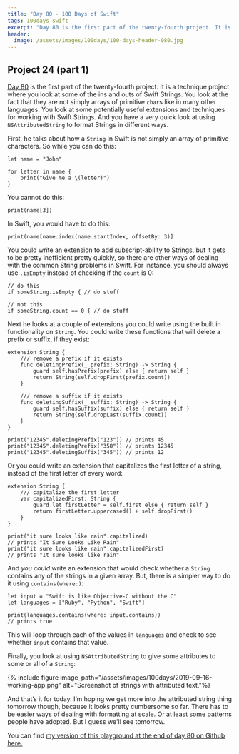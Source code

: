 ```yaml
---
title: "Day 80 - 100 Days of Swift"
tags: 100days swift
excerpt: "Day 80 is the first part of the twenty-fourth project. It is a technique project where you look at some of the ins and outs of Swift Strings. You look at the fact that they are not simply arrays of primitive `char`s like in many other languages. You look at some potentially useful extensions and techniques for working with Swift Strings. And you have a very quick look at using `NSAttributedString` to format Strings in different ways."
header:
  image: /assets/images/100days/100-days-header-080.jpg
---
```

## Project 24 (part 1)
[Day 80](https://www.hackingwithswift.com/100/80) is the first part of the twenty-fourth project. It is a technique project where you look at some of the ins and outs of Swift Strings. You look at the fact that they are not simply arrays of primitive `char`s like in many other languages. You look at some potentially useful extensions and techniques for working with Swift Strings. And you have a very quick look at using `NSAttributedString` to format Strings in different ways.

First, he talks about how a `String` in Swift is not simply an array of primitive characters. So while you can do this:
```
let name = "John"

for letter in name {
	print("Give me a \(letter)")
}
```

You cannot do this:
```
print(name[3])
```

In Swift, you would have to do this:
```
print(name[name.index(name.startIndex, offsetBy: 3)]
```

You could write an extension to add subscript-ability to Strings, but it gets to be pretty inefficient pretty quickly, so there are other ways of dealing with the common String problems in Swift. For instance, you should always use `.isEmpty` instead of checking if the `count` is 0:
```
// do this
if someString.isEmpty { // do stuff

// not this
if someString.count == 0 { // do stuff
```

Next he looks at a couple of extensions you could write using the built in functionality on `String`. You could write these functions that will delete a prefix or suffix, if they exist:
```
extension String {
    /// remove a prefix if it exists
    func deletingPrefix(_ prefix: String) -> String {
        guard self.hasPrefix(prefix) else { return self }
        return String(self.dropFirst(prefix.count))
    }

    /// remove a suffix if it exists
    func deletingSuffix(_ suffix: String) -> String {
        guard self.hasSuffix(suffix) else { return self }
        return String(self.dropLast(suffix.count))
    }
}

print("12345".deletingPrefix("123")) // prints 45
print("12345".deletingPrefix("358")) // prints 12345
print("12345".deletingSuffix("345")) // prints 12
```

Or you could write an extension that capitalizes the first letter of a string, instead of the first letter of every word:
```
extension String {
    /// capitalize the first letter
    var capitalizedFirst: String {
        guard let firstLetter = self.first else { return self }
        return firstLetter.uppercased() + self.dropFirst()
    }
}

print("it sure looks like rain".capitalized)
// prints "It Sure Looks Like Rain"
print("it sure looks like rain".capitalizedFirst)
// prints "It sure looks like rain"
```

And _you could_ write an extension that would check whether a `String` contains any of the strings in a given array. But, there is a simpler way to do it using `contains(where:)`:
```
let input = "Swift is like Objective-C without the C"
let languages = ["Ruby", "Python", "Swift"]

print(languages.contains(where: input.contains))
// prints true
```

This will loop through each of the values in `languages` and check to see whether `input` contains that value.

Finally, you look at using `NSAttributedString` to give some attributes to some or all of a `String`:

{% include figure image_path="/assets/images/100days/2019-09-16-working-app.png" alt="Screenshot of strings with attributed text."%}

And that’s it for today. I’m hoping we get more into the attributed string thing tomorrow though, because it looks pretty cumbersome so far. There has to be easier ways of dealing with formatting at scale. Or at least some patterns people have adopted. But I guess we'll see tomorrow.

You can find [my version of this playground at the end of day 80 on Github here.](https://github.com/dillon-mce/100-days-swift-projects/tree/0d9089350c6fb2b9104605c890d13e2245ce322a/Project%2024.playground)
